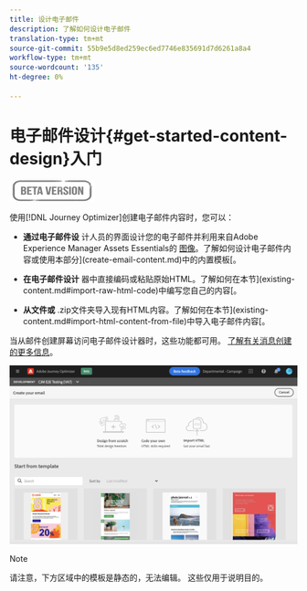 ```yaml
---
title: 设计电子邮件
description: 了解如何设计电子邮件
translation-type: tm+mt
source-git-commit: 55b9e5d8ed259ec6ed7746e835691d7d6261a8a4
workflow-type: tm+mt
source-wordcount: '135'
ht-degree: 0%

---
```


# 电子邮件设计{#get-started-content-design}入门

![](assets/do-not-localize/badge.png)

使用[!DNL Journey Optimizer]创建电子邮件内容时，您可以：

* **通过电子邮件设** 计人员的界面设计您的电子邮件并利用来自Adobe Experience Manager Assets Essentials的 [图像](assets-essentials.md)。了解如何设计电子邮件内容或使用本部分](create-email-content.md)中的内置模板[。

* **在电子邮件设计** 器中直接编码或粘贴原始HTML。了解如何在本节](existing-content.md#import-raw-html-code)中编写您自己的内容[。

* **从文件或** .zip文件夹导入现有HTML内容。了解如何在本节](existing-content.md#import-html-content-from-file)中导入电子邮件内容[。

当从邮件创建屏幕访问电子邮件设计器时，这些功能都可用。 [了解有关消息创建的更多信息](create-message.md)。

![](assets/content-editors.png)

>[!NOTE]
>
>请注意，下方区域中的模板是静态的，无法编辑。 这些仅用于说明目的。
